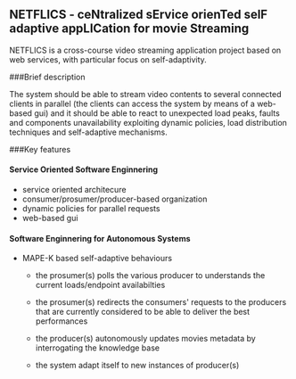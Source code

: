 ## NETFLICS - ceNtralized sErvice orienTed selF adaptive appLICation for movie Streaming

NETFLICS is a cross-course video streaming application project based on web services, with particular focus on self-adaptivity.

###Brief description

The system should be able to stream video contents to several connected clients in parallel (the clients can access the system by means of a web-based gui) and it should be able to react to unexpected load peaks, faults and components unavailability exploiting dynamic policies, load distribution techniques and self-adaptive mechanisms.

###Key features

#### Service Oriented Software Enginnering

- service oriented architecure
- consumer/prosumer/producer-based organization
- dynamic policies for parallel requests
- web-based gui

#### Software Enginnering for Autonomous Systems

- MAPE-K based self-adaptive behaviours

  - the prosumer(s) polls the various producer to understands the current loads/endpoint availabilties

  - the prosumer(s) redirects the consumers' requests to the producers that are currently considered to be able to deliver the best performances

  - the producer(s) autonomously updates movies metadata by interrogating the knowledge base

  - the system adapt itself to new instances of producer(s)
